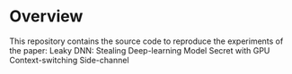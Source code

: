 # Overview
This repository contains the source code to reproduce the experiments of the paper:
Leaky DNN: Stealing Deep-learning Model Secret with GPU Context-switching Side-channel 

